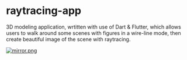 # raytracing-app
3D modeling application, wrtitten with use of Dart &amp; Flutter, which allows users to walk around some scenes with figures in a wire-line mode, then create beautiful image of the scene with raytracing.

[![mirror.png](https://i.postimg.cc/YqTCzYdD/mirror.png)](https://postimg.cc/XpcWVGS9)
